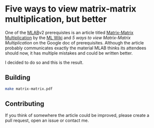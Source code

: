 # Five ways to view matrix-matrix multiplication, but better
One of the [MLAB](https://redwoodresearch.org/mlab)v2 prerequistes is an article titled [Matrix-Matrix Multiplication](http://mlwiki.org/index.php/Matrix-Matrix_Multiplication) by the [ML Wiki](http://mlwiki.org) and *5 ways to view Matrix-Matrix Multiplication* on the Google doc of prerequisites.
Although the article probably communicates exactly the material MLAB thinks its attendees should now, it has multiple mistakes and could be written better.

I decided to do so and this is the result.

## Building
```sh
make matrix-matrix.pdf
```

## Contributing
If you think of somewhere the article could be improved, please create a pull request, open an issue or contact me.
